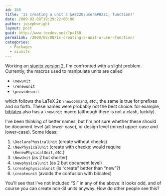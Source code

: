 ```yaml
---
id: 168
title: 'Is creating a unit a &#8220;user&#8221; function?'
date: 2009-02-08T19:29:22+00:00
author: josephwright
layout: post
guid: http://www.texdev.net/?p=168
permalink: /2009/02/08/is-creating-a-unit-a-user-function/
categories:
  - Packages
  - siunitx
---
```

Working on<a title="siunitx version 2" href="http://siunitx.berlios.de"> siunitx version 2</a>, I'm confronted with a slight problem.  Currently, the macros used to manipulate units are called
<ul>
	<li><code>\newunit</code></li>
	<li><code>\renewunit</code></li>
	<li><code>\provideunit</code></li>
</ul>
which follows the LaTeX 2ε <code>\newcommand</code>, <em>etc.</em>; the same is true for prefixes and so forth.  These names were probably not the best choice: for example, <a title="biblatex on CTAN" href="http://tug.ctan.org/cgi-bin/ctanPackageInformation.py?id=biblatex">biblatex</a> also has a <code>\newunit</code> macro (although there is not a clash, luckily).

I've been thinking of better names, but I'm not sure whether these should be document level (all lower-case), or design level (mixed upper-case and lower-case). Some ideas:
<ol>
	<li><code>\DeclarePhysicalUnit</code> (create without checks)</li>
	<li><code>\NewPhysicalUnit</code> (create with checks: would require <code>\RenewPhysicalUnit</code>, <em>etc.</em>)</li>
	<li><code>\NewUnit</code> (as 2 but shorter)</li>
	<li><code>\newphysicalunit</code> (as 2 but document level)</li>
	<li><code>\createphysicalunit</code> (is “create” better than “new”?)</li>
	<li><code>\createunit</code> (avoids the confusion with biblatex)</li>
</ol>
You'll see that I've not included “SI” in any of the above: it looks odd, and of course you can create non-SI units anyway.  How do other people see this?